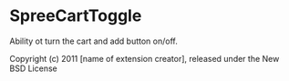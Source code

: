 SpreeCartToggle
===============

Ability ot turn the cart and add button on/off.


Copyright (c) 2011 [name of extension creator], released under the New BSD License

